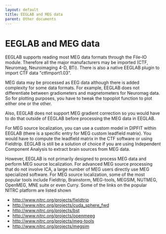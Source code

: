 ```yaml
---
layout: default
title: EEGLAB and MEG data
parent: Other documents
---
```


EEGLAB and MEG data
====================

EEGLAB supports reading most MEG data formats through the File-IO
module. Therefore all the major manufacturers may be imported (CTF,
Neuromag, Neuroimaging 4-D, BTi). There is also a native EEGLAB plugin
to import CTF data "ctfimport1.03".

MEG data may be processed as EEG data although there is added complexity
for some data formats. For example, EEGLAB does not differentiate
between gradiometers and magnetometers for Neuromag data. So for
plotting purposes, you have to tweak the topoplot function to plot
either one or the other.

Also, EEGLAB does not support MEG gradient correction so you would have
to do that outside of EEGLAB before processing the MEG data in EEGLAB.

For MEG source localization, you can use a custom model in DIPFIT within
EEGLAB (there is a specific entry for MEG custom leadfield matrix). You
would have to compute the leadfield matrix in the CTF software or using
Fieldtrip. EEGLAB is still be a solution of choice if you are using
Independent Component Analysis to extract brain sources from MEG data.

However, EEGLAB is not primarily designed to process MEG data and
perform MEG source localization. For advanced MEG source processing that
do not involve ICA, a large number of MEG users directly use MEG
specialized software. For MEG source localization, some of the most
popular tools include Fieldtrip, Brainstorm, MEG-tools, MEGSIM, NUTMEG,
OpenMEG, MNE suite or even Curry. Some of the links on the popular NITRC
platform are listed shown

-   <http://www.nitrc.org/projects/fieldtrip>
-   <http://www.nitrc.org/projects/cuda_sphere_fwd>
-   <http://www.nitrc.org/projects/bst>
-   <http://www.nitrc.org/projects/openmeeg>
-   <http://www.nitrc.org/projects/meg-tools>
-   <http://www.nitrc.org/projects/megsim>